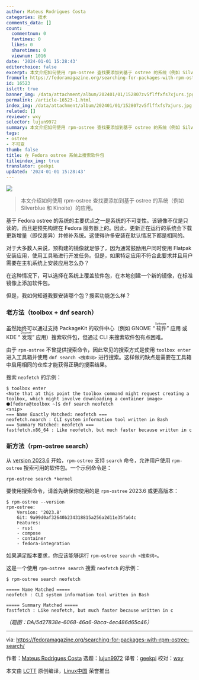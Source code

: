 ```yaml
---
author: Mateus Rodrigues Costa
categories: 技术
comments_data: []
count:
  commentnum: 0
  favtimes: 0
  likes: 0
  sharetimes: 0
  viewnum: 1016
date: '2024-01-01 15:28:43'
editorchoice: false
excerpt: 本文介绍如何使用 rpm-ostree 查找要添加到基于 ostree 的系统（例如 Silverblue 和 Kinoite）的应用。
fromurl: https://fedoramagazine.org/searching-for-packages-with-rpm-ostree-search/
id: 16523
islctt: true
banner_img: /data/attachment/album/202401/01/152807zv5flffxfs7xjurs.jpg
permalink: /article-16523-1.html
index_img: /data/attachment/album/202401/01/152807zv5flffxfs7xjurs.jpg.thumb.jpg
related: []
reviewer: wxy
selector: lujun9972
summary: 本文介绍如何使用 rpm-ostree 查找要添加到基于 ostree 的系统（例如 Silverblue 和 Kinoite）的应用。
tags:
- ostree
- 不可变
thumb: false
title: 在 Fedora ostree 系统上搜索软件包
titleindex_img: true
translator: geekpi
updated: '2024-01-01 15:28:43'
---
```


![](/data/attachment/album/202401/01/152807zv5flffxfs7xjurs.jpg)



> 
> 本文介绍如何使用 rpm-ostree 查找要添加到基于 ostree 的系统（例如 Silverblue 和 Kinoite）的应用。
> 
> 
> 


基于 Fedora ostree 的系统的主要优点之一是系统的不可变性。该镜像不仅是只读的，而且是预先构建在 Fedora 服务器上的。因此，更新正在运行的系统会下载更新增量（即仅差异）并修补系统。这使得许多安装在默认情况下都是相同的。


对于大多数人来说，预构建的镜像就足够了，因为通常鼓励用户同时使用 Flatpak 安装应用，使用工具箱进行开发任务。但是，如果特定应用不符合此要求并且用户需要在主机系统上安装应用怎么办？


在这种情况下，可以选择在系统上覆盖软件包，在本地创建一个新的镜像，在标准镜像上添加软件包。


但是，我如何知道我要安装哪个包？搜索功能怎么样？


### 老方法（toolbox + dnf search）


虽然始终可以通过支持 PackageKit 的软件中心（例如 GNOME “<ruby> 软件 <rt>  Software </rt></ruby>” 应用 或 KDE “<ruby> 发现 <rt>  Discover </rt></ruby>” 应用）搜索软件包，但通过 CLI 来搜索软件包有点困难。


由于 `rpm-ostree` 不曾提供搜索命令，因此常见的搜索方式是使用 `toolbox enter` 进入工具箱并使用 `dnf search <搜索词>` 进行搜索。这样做的缺点是需要在工具箱中启用相同的仓库才能获得正确的搜索结果。


搜索 `neofetch` 的示例：



```
$ toolbox enter
<Note that at this point the toolbox command might request creating a toolbox, which might involve downloading a container image>
⬢[fedora@toolbox ~]$ dnf search neofetch
<snip> 
=== Name Exactly Matched: neofetch ===
neofetch.noarch : CLI system information tool written in Bash
=== Summary Matched: neofetch ===
fastfetch.x86_64 : Like neofetch, but much faster because written in c

```

### 新方法（rpm-ostree search）


从 [version 2023.6](https://github.com/coreos/rpm-ostree/releases/tag/v2023.6) 开始，`rpm-ostree` 支持 `search` 命令，允许用户使用 `rpm-ostree` 搜索可用的软件包。一个示例命令是：



```
rpm-ostree search *kernel

```

要使用搜索命令，请首先确保你使用的是 `rpm-ostree` 2023.6 或更高版本：



```
$ rpm-ostree --version
rpm-ostree:
    Version: '2023.8'
    Git: 9a99d0af32640b234318815a256a2d11e35fa64c
    Features:
    - rust
    - compose
    - container
    - fedora-integration

```

如果满足版本要求，你应该能够运行 `rpm-ostree search <搜索词>`。


这是一个使用 `rpm-ostree search` 搜索 `neofetch` 的示例：



```
$ rpm-ostree search neofetch

===== Name Matched =====
neofetch : CLI system information tool written in Bash

===== Summary Matched =====
fastfetch : Like neofetch, but much faster because written in c

```

*（题图：DA/5d27838e-6068-46a6-9bca-4ec486d65c46）*




---


via: <https://fedoramagazine.org/searching-for-packages-with-rpm-ostree-search/>


作者：[Mateus Rodrigues Costa](https://fedoramagazine.org/author/mateusrodcosta/) 选题：[lujun9972](https://github.com/lujun9972) 译者：[geekpi](https://github.com/geekpi) 校对：[wxy](https://github.com/wxy)


本文由 [LCTT](https://github.com/LCTT/TranslateProject) 原创编译，[Linux中国](https://linux.cn/) 荣誉推出